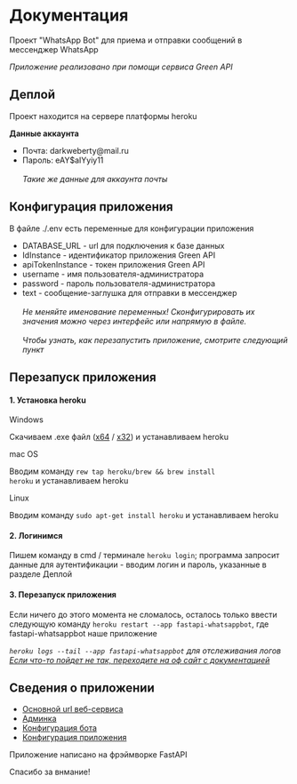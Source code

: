 <h1>Документация</h1>

<p>Проект "WhatsApp Bot" для приема и отправки сообщений в мессенджер WhatsApp</p>
<i>Приложение реализовано при помощи сервиса Green API</i>

<h2>Деплой</h2>

<p>Проект находится на сервере платформы heroku</p>
<strong>Данные аккаунта</strong>
<ul>
    <li>Почта: darkweberty@mail.ru</li>
    <li>Пароль: eAY$aIYyiy11</li><br>
    <i>Такие же данные для аккаунта почты</i>
</ul>

<h2>Конфигурация приложения</h2>
<p>В файле ./.env есть переменные для конфигурации приложения</p>
<ul>
    <li>DATABASE_URL - url для подключения к базе данных</li>
    <li>IdInstance - идентификатор приложения Green API</li>
    <li>apiTokenInstance - токен приложения Green API</li>
    <li>username - имя пользователя-администратора</li>
    <li>password - пароль пользователя-администратора</li>
    <li>text - сообщение-заглушка для отправки в мессенджер</li><br>
    <i>Не меняйте именование переменных! Сконфигурировать их значения можно через интерфейс или напрямую в файле.</i><br><br>
    <i>Чтобы узнать, как перезапустить приложение, смотрите следующий пункт</i>
</ul>

<h2>Перезапуск приложения</h2>

<h4>1. Установка heroku</h4>

<p>
Windows

Скачиваем .exe файл (<a href="https://cli-assets.heroku.com/heroku-x64.exe">x64</a> / <a href="https://cli-assets.heroku.com/heroku-x86.exe">x32</a>)
и устанавливаем heroku
</p>
<p>
mac OS

Вводим команду <code>rew tap heroku/brew && brew install heroku</code> и устанавливаем heroku

</p>
<p>
Linux

Вводим команду <code>sudo apt-get install heroku</code> и устанавливаем heroku

</p>

<h4>2. Логинимся</h4>

<p>
Пишем команду в cmd / терминале <code>heroku login</code>; программа запросит данные для аутентификации
- вводим логин и пароль, указанные в разделе Деплой
</p>

<h4>3. Перезапуск приложения</h4>

<p>
Если ничего до этого момента не сломалось, осталось только ввести следующую команду
<code>heroku restart --app fastapi-whatsappbot</code>, где fastapi-whatsappbot наше приложение
</p>

<i><code>heroku logs --tail --app fastapi-whatsappbot</code> для отслеживания логов</i><br>
<i><a href="https://devcenter.heroku.com/articles/heroku-cli#download-and-install">Если что-то пойдет не так, переходите на оф сайт с документацией</a></i>

<h2>Сведения о приложении</h2>

<ul>
    <li><a href="https://fastapi-whatsappbot.herokuapp.com/">Основной url веб-сервиса</a></li>
    <li><a href="https://fastapi-whatsappbot.herokuapp.com/admin">Админка</a></li>
    <li><a href="https://fastapi-whatsappbot.herokuapp.com/bot_config">Конфигурация бота</a></li>
    <li><a href="https://fastapi-whatsappbot.herokuapp.com/app_config">Конфигурация приложения</a></li>
</ul>
<p>Приложение написано на фрэймворке FastAPI</p>

<p>Спасибо за внмание!</p>
